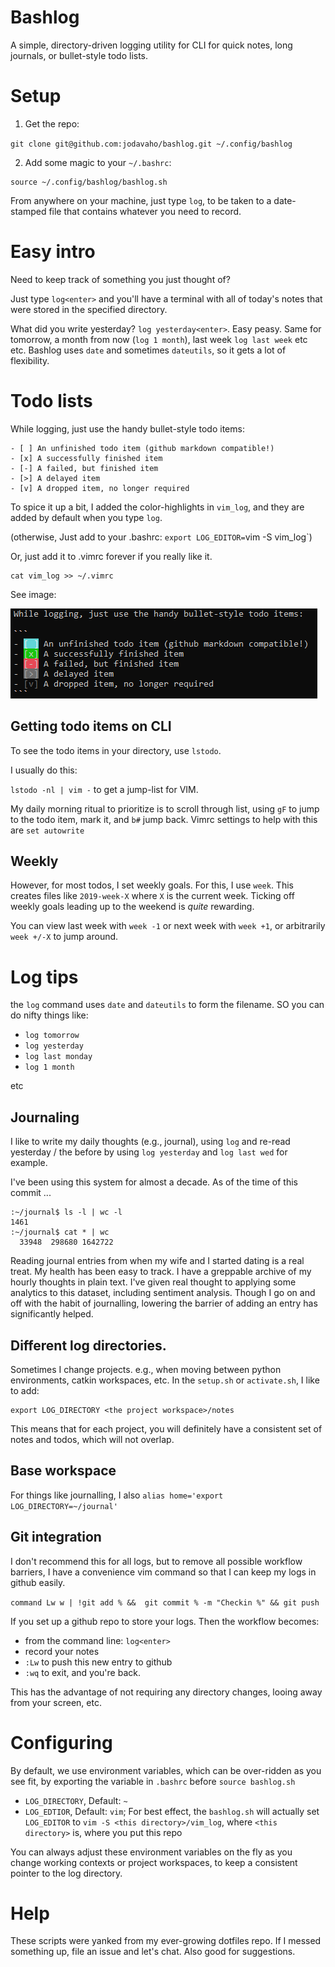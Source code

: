 # Bashlog

A simple, directory-driven logging utility for CLI for quick notes, long journals, or bullet-style todo lists.

# Setup

1. Get the repo: 

`git clone git@github.com:jodavaho/bashlog.git ~/.config/bashlog`

2. Add some magic to your `~/.bashrc`:

```
source ~/.config/bashlog/bashlog.sh
```

From anywhere on your machine, just type `log`, to be taken to a date-stamped file that contains whatever you need to record. 

# Easy intro

Need to keep track of something you just thought of? 

Just type `log<enter>` and you'll have a terminal with all of today's notes that were stored in the specified directory.

What did you write yesterday? `log yesterday<enter>`. Easy peasy.  Same for tomorrow, a month from now (`log 1 month`), last week `log last week` etc etc. Bashlog uses `date` and sometimes `dateutils`, so it gets a lot of flexibility. 

# Todo lists

While logging, just use the handy bullet-style todo items:

```
- [ ] An unfinished todo item (github markdown compatible!)
- [x] A successfully finished item
- [-] A failed, but finished item
- [>] A delayed item
- [v] A dropped item, no longer required
```

To spice it up a bit, I added the color-highlights in `vim_log`, and they are added by default when you type `log`.

(otherwise, Just add to your .bashrc: `export LOG_EDITOR=`vim -S vim_log`)

Or, just add it to .vimrc forever if you really like it.

```
cat vim_log >> ~/.vimrc
```

See image:

![bulletColor](doc/BulletColor.PNG)

## Getting todo items on CLI

To see the todo items in your directory, use `lstodo`.

I usually do this:

`lstodo -nl | vim -` to get a jump-list for VIM. 

My daily morning ritual to prioritize is to scroll through list, using `gF` to jump to the todo item, mark it, and `b#` jump back. Vimrc settings to help with this are `set autowrite`

## Weekly

However, for most todos, I set weekly goals. For this, I use `week`.
This creates files like `2019-week-X` where `X` is the current week. Ticking off weekly goals leading up to the weekend is *quite* rewarding.

You can view last week with `week -1` or next week with `week +1`, or arbitrarily `week +/-X` to jump around. 


# Log tips

the `log` command uses `date` and `dateutils` to form the filename. SO you can do nifty things like:

- `log tomorrow`
- `log yesterday`
- `log last monday`
- `log 1 month`

etc

## Journaling

I like to write my daily thoughts (e.g., journal), using `log` and re-read yesterday / the before by using `log yesterday` and `log last wed` for example. 

I've been using this system for almost a decade. As of the time of this commit ...

```
:~/journal$ ls -l | wc -l
1461
:~/journal$ cat * | wc
  33948  298680 1642722
```

Reading journal entries from when my wife and I started dating is a real treat.
My health has been easy to track. I have a greppable archive of my hourly
thoughts in plain text. I've given real thought to applying some analytics to
this dataset, including sentiment analysis. Though I go on and off with the
habit of journalling, lowering the barrier of adding an entry has significantly
helped. 

## Different log directories.

Sometimes I change projects. e.g., when moving between python environments, catkin workspaces, etc. In the `setup.sh` or `activate.sh`, I like to add:

```
export LOG_DIRECTORY <the project workspace>/notes
```

This means that for each project, you will definitely have a consistent set of notes and todos, which will not overlap. 

## Base workspace

For things like journalling, I also `alias home='export LOG_DIRECTORY=~/journal'`

## Git integration

I don't recommend this for all logs, but to remove all possible workflow barriers, I have a convenience vim command so that I can keep my logs in github easily. 

`command Lw w | !git add % &&  git commit % -m "Checkin %" && git push`

If you set up a github repo to store your logs. Then the workflow becomes:

- from the command line: `log<enter>`
- record your notes
- `:Lw` to push this new entry to github
- `:wq` to exit, and you're back. 

This has the advantage of not requiring any directory changes, looing away from your screen, etc. 

# Configuring

By default, we use environment variables, which can be over-ridden as you see fit, by exporting the variable in `.bashrc` before `source bashlog.sh`

- `LOG_DIRECTORY`, Default: `~`
- `LOG_EDTIOR`, Default: `vim`; For best effect, the `bashlog.sh` will actually set `LOG_EDITOR` to `vim -S <this directory>/vim_log`, where `<this directory>` is, where you put this repo

You can always adjust these environment variables on the fly as you change working contexts or project workspaces, to keep a consistent pointer to the log directory. 

# Help

These scripts were yanked from my ever-growing dotfiles repo. If I messed something up, file an issue and let's chat. Also good for suggestions. 

